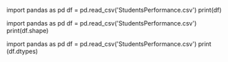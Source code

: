 import pandas as pd
df = pd.read_csv('StudentsPerformance.csv')
print(df)

import pandas as pd
df = pd.read_csv('StudentsPerformance.csv')
print(df.shape)

import pandas as pd
df = pd.read_csv('StudentsPerformance.csv')
print (df.dtypes)

